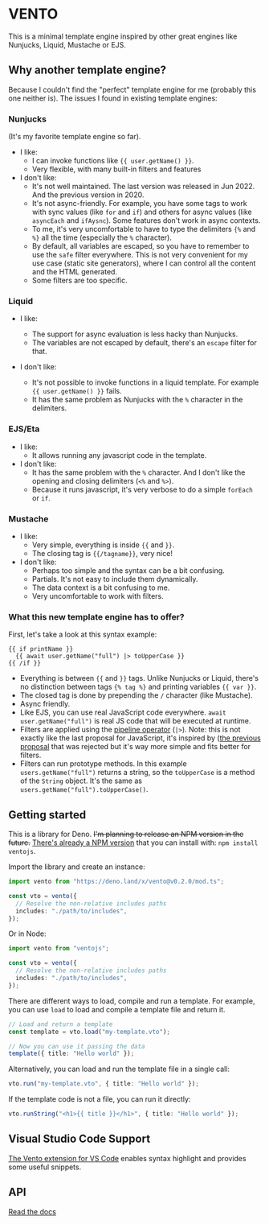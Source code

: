 # VENTO

This is a minimal template engine inspired by other great engines like Nunjucks,
Liquid, Mustache or EJS.

## Why another template engine?

Because I couldn't find the "perfect" template engine for me (probably this one
neither is). The issues I found in existing template engines:

### Nunjucks

(It's my favorite template engine so far).

- I like:
  - I can invoke functions like `{{ user.getName() }}`.
  - Very flexible, with many built-in filters and features
- I don't like:
  - It's not well maintained. The last version was released in Jun 2022. And the
    previous version in 2020.
  - It's not async-friendly. For example, you have some tags to work with sync
    values (like `for` and `if`) and others for async values (like `asyncEach`
    and `ifAysnc`). Some features don't work in async contexts.
  - To me, it's very uncomfortable to have to type the delimiters `{%` and `%}`
    all the time (especially the `%` character).
  - By default, all variables are escaped, so you have to remember to use the
    `safe` filter everywhere. This is not very convenient for my use case
    (static site generators), where I can control all the content and the HTML
    generated.
  - Some filters are too specific.

### Liquid

- I like:
  - The support for async evaluation is less hacky than Nunjucks.
  - The variables are not escaped by default, there's an `escape` filter for
    that.

- I don't like:
  - It's not possible to invoke functions in a liquid template. For example
    `{{ user.getName() }}` fails.
  - It has the same problem as Nunjucks with the `%` character in the
    delimiters.

### EJS/Eta

- I like:
  - It allows running any javascript code in the template.
- I don't like:
  - It has the same problem with the `%` character. And I don't like the opening
    and closing delimiters (`<%` and `%>`).
  - Because it runs javascript, it's very verbose to do a simple `forEach` or
    `if`.

### Mustache

- I like:
  - Very simple, everything is inside `{{` and `}}`.
  - The closing tag is `{{/tagname}}`, very nice!
- I don't like:
  - Perhaps too simple and the syntax can be a bit confusing.
  - Partials. It's not easy to include them dynamically.
  - The data context is a bit confusing to me.
  - Very uncomfortable to work with filters.

### What this new template engine has to offer?

First, let's take a look at this syntax example:

```
{{ if printName }}
  {{ await user.getName("full") |> toUpperCase }}
{{ /if }}
```

- Everything is between `{{` and `}}` tags. Unlike Nunjucks or Liquid, there's
  no distinction between tags `{% tag %}` and printing variables `{{ var }}`.
- The closed tag is done by prepending the `/` character (like Mustache).
- Async friendly.
- Like EJS, you can use real JavaScript code everywhere.
  `await user.getName("full")` is real JS code that will be executed at runtime.
- Filters are applied using the
  [pipeline operator](https://github.com/tc39/proposal-pipeline-operator)
  (`|>`). Note: this is not exactly like the last proposal for JavaScript, it's
  inspired by
  ([the previous proposal](https://github.com/valtech-nyc/proposal-fsharp-pipelines)
  that was rejected but it's way more simple and fits better for filters.
- Filters can run prototype methods. In this example `users.getName("full")`
  returns a string, so the `toUpperCase` is a method of the `String` object.
  It's the same as `users.getName("full").toUpperCase()`.

## Getting started

This is a library for Deno. ~~I'm planning to release an NPM version in the
future.~~ [There's already a NPM version](https://www.npmjs.com/package/ventojs)
that you can install with: `npm install ventojs`.

Import the library and create an instance:

```ts
import vento from "https://deno.land/x/vento@v0.2.0/mod.ts";

const vto = vento({
  // Resolve the non-relative includes paths
  includes: "./path/to/includes",
});
```

Or in Node:

```ts
import vento from "ventojs";

const vto = vento({
  // Resolve the non-relative includes paths
  includes: "./path/to/includes",
});
```

There are different ways to load, compile and run a template. For example, you
can use `load` to load and compile a template file and return it.

```ts
// Load and return a template
const template = vto.load("my-template.vto");

// Now you can use it passing the data
template({ title: "Hello world" });
```

Alternatively, you can load and run the template file in a single call:

```ts
vto.run("my-template.vto", { title: "Hello world" });
```

If the template code is not a file, you can run it directly:

```ts
vto.runString("<h1>{{ title }}</h1>", { title: "Hello world" });
```

## Visual Studio Code Support

[The Vento extension for VS Code](https://marketplace.visualstudio.com/items?itemName=oscarotero.vento-syntax)
enables syntax highlight and provides some useful snippets.

## API

[Read the docs](https://oscarotero.github.io/vento/)

